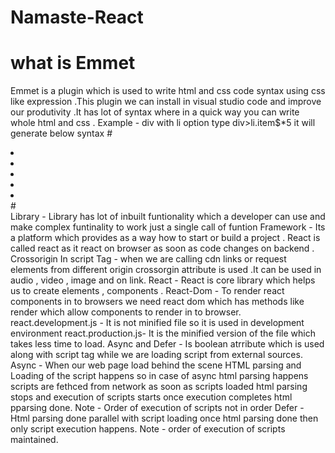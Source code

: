 # Namaste-React
# what is Emmet
Emmet is a plugin which is used to write html and css code syntax using css like expression .This plugin we can install in visual studio code and improve our produtivity .It has lot of syntax where in a quick way you can write whole html and css .
Example - div with li option type div>li.item$*5  it will generate below syntax
#<div>
  	<li class="item1"></li>
  	<li class="item2"></li>
  	<li class="item3"></li>
  	<li class="item4"></li>
  	<li class="item5"></li>
#</div>
Library - Library has lot of inbuilt funtionality which a developer can use and make complex funtinality to work just a single call of funtion
Framework - Its a platform which provides as a way how to start or build a project .
React is called react as it react on browser as soon as code changes on backend .
Crossorigin In script Tag - when we are calling cdn links or request elements from different origin crossorgin attribute is used .It can be used in audio , video , image and on link.
React - React is core library which helps us to create elements , components .
React-Dom - To render react components in to browsers we need react dom which has methods like render which allow components to render in to browser.
react.development.js - It is not minified file so it is used in development environment
react.production.js- It is the minified version of the file which takes less time to load. 
Async and Defer - Is boolean atrribute which is used along with script tag while we are loading script from external sources.
Async - When our web page load behind the scene HTML parsing and Loading of the script happens so in case of async html parsing happens scripts are fethced from network as soon as scripts loaded html parsing stops and execution of scripts starts once execution completes html pparsing done.
Note - Order of execution of scripts not in order
Defer - Html parsing done parallel with script loading once html parsing done then only script execution happens.
Note - order of execution of scripts maintained.


